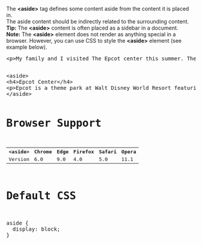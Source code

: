 The <b>&lt;aside&gt;</b> tag defines some content aside from the content it is placed in.
<br>
The aside content should be indirectly related to the surrounding content.
<br>
<b>Tip:</b> The <b>&lt;aside&gt;</b> content is often placed as a sidebar in a document.
<br>
<b>Note:</b> The <b>&lt;aside&gt;</b> element does not render as anything special in a browser. However, you can use CSS to style the <b>&lt;aside&gt;</b> element (see example below).
<pre>
&lt;p&gt;My family and I visited The Epcot center this summer. The weather was nice, and Epcot was amazing! I had a great summer together with my family!&lt;/p&gt;
<p></p>
&lt;aside&gt;
&lt;h4&gt;Epcot Center&lt;/h4&gt;
&lt;p&gt;Epcot is a theme park at Walt Disney World Resort featuring exciting attractions, international pavilions, award-winning fireworks and seasonal special events.&lt;/p&gt;
&lt;/aside&gt;
<pre>
<h1>Browser Support</h1>
<table class="ws-table-all notranslate">
  <tr>
    <th>&lt;aside&gt;</th>
    <th>Chrome</th>
    <th>Edge</th>
    <th>Firefox</th>
    <th>Safari</th>
    <th>Opera</th>
  </tr>
  <tr>
    <td>Version</td>
    <td>6.0</td>
    <td>9.0</td>
    <td>4.0</td>
    <td>5.0</td>
    <td>11.1</td>
  </tr>
</table>
<h1>Default CSS</h1>
<pre>
aside { 
  display: block;
}
</pre>
